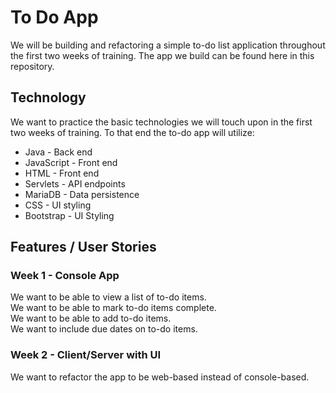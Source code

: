 # To Do App
We will be building and refactoring a simple to-do list application throughout the first two weeks of training. The app we build can be found here in this repository.

## Technology
We want to practice the basic technologies we will touch upon in the first two weeks of training. To that end the to-do app will utilize:
 - Java - Back end
 - JavaScript - Front end
 - HTML - Front end
 - Servlets - API endpoints
 - MariaDB - Data persistence 
 - CSS - UI styling
 - Bootstrap - UI Styling

## Features / User Stories
### Week 1 - Console App
We want to be able to view a list of to-do items.  
We want to be able to mark to-do items complete.  
We want to be able to add to-do items.  
We want to include due dates on to-do items.  

### Week 2 - Client/Server with UI
We want to refactor the app to be web-based instead of console-based.  
